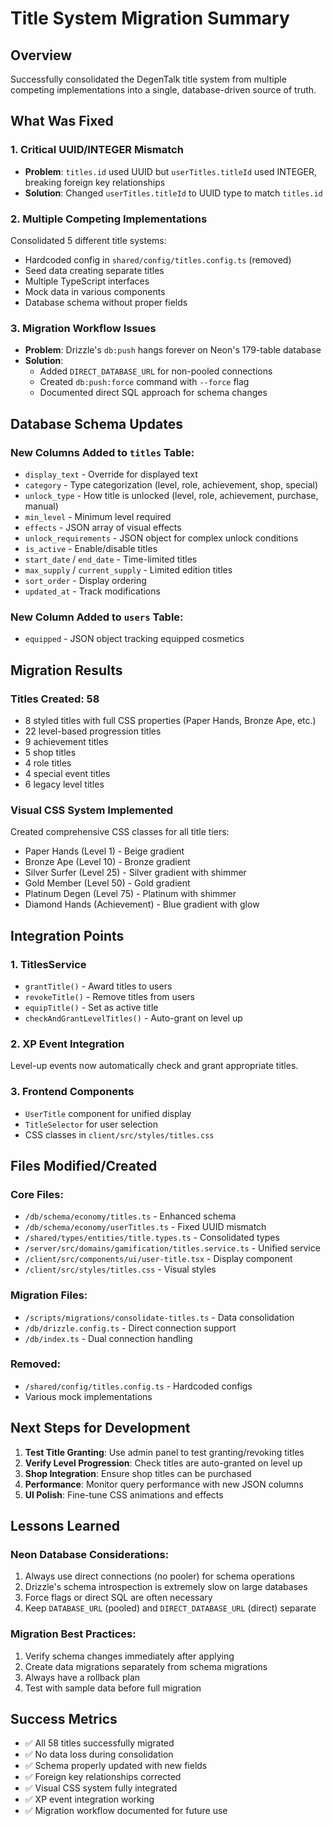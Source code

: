 # Title System Migration Summary

## Overview
Successfully consolidated the DegenTalk title system from multiple competing implementations into a single, database-driven source of truth.

## What Was Fixed

### 1. Critical UUID/INTEGER Mismatch
- **Problem**: `titles.id` used UUID but `userTitles.titleId` used INTEGER, breaking foreign key relationships
- **Solution**: Changed `userTitles.titleId` to UUID type to match `titles.id`

### 2. Multiple Competing Implementations
Consolidated 5 different title systems:
- Hardcoded config in `shared/config/titles.config.ts` (removed)
- Seed data creating separate titles
- Multiple TypeScript interfaces
- Mock data in various components
- Database schema without proper fields

### 3. Migration Workflow Issues
- **Problem**: Drizzle's `db:push` hangs forever on Neon's 179-table database
- **Solution**: 
  - Added `DIRECT_DATABASE_URL` for non-pooled connections
  - Created `db:push:force` command with `--force` flag
  - Documented direct SQL approach for schema changes

## Database Schema Updates

### New Columns Added to `titles` Table:
- `display_text` - Override for displayed text
- `category` - Type categorization (level, role, achievement, shop, special)
- `unlock_type` - How title is unlocked (level, role, achievement, purchase, manual)
- `min_level` - Minimum level required
- `effects` - JSON array of visual effects
- `unlock_requirements` - JSON object for complex unlock conditions
- `is_active` - Enable/disable titles
- `start_date` / `end_date` - Time-limited titles
- `max_supply` / `current_supply` - Limited edition titles
- `sort_order` - Display ordering
- `updated_at` - Track modifications

### New Column Added to `users` Table:
- `equipped` - JSON object tracking equipped cosmetics

## Migration Results

### Titles Created: 58
- 8 styled titles with full CSS properties (Paper Hands, Bronze Ape, etc.)
- 22 level-based progression titles
- 9 achievement titles
- 5 shop titles
- 4 role titles
- 4 special event titles
- 6 legacy level titles

### Visual CSS System Implemented
Created comprehensive CSS classes for all title tiers:
- Paper Hands (Level 1) - Beige gradient
- Bronze Ape (Level 10) - Bronze gradient
- Silver Surfer (Level 25) - Silver gradient with shimmer
- Gold Member (Level 50) - Gold gradient
- Platinum Degen (Level 75) - Platinum with shimmer
- Diamond Hands (Achievement) - Blue gradient with glow

## Integration Points

### 1. TitlesService
- `grantTitle()` - Award titles to users
- `revokeTitle()` - Remove titles from users
- `equipTitle()` - Set as active title
- `checkAndGrantLevelTitles()` - Auto-grant on level up

### 2. XP Event Integration
Level-up events now automatically check and grant appropriate titles.

### 3. Frontend Components
- `UserTitle` component for unified display
- `TitleSelector` for user selection
- CSS classes in `client/src/styles/titles.css`

## Files Modified/Created

### Core Files:
- `/db/schema/economy/titles.ts` - Enhanced schema
- `/db/schema/economy/userTitles.ts` - Fixed UUID mismatch
- `/shared/types/entities/title.types.ts` - Consolidated types
- `/server/src/domains/gamification/titles.service.ts` - Unified service
- `/client/src/components/ui/user-title.tsx` - Display component
- `/client/src/styles/titles.css` - Visual styles

### Migration Files:
- `/scripts/migrations/consolidate-titles.ts` - Data consolidation
- `/db/drizzle.config.ts` - Direct connection support
- `/db/index.ts` - Dual connection handling

### Removed:
- `/shared/config/titles.config.ts` - Hardcoded configs
- Various mock implementations

## Next Steps for Development

1. **Test Title Granting**: Use admin panel to test granting/revoking titles
2. **Verify Level Progression**: Check titles are auto-granted on level up
3. **Shop Integration**: Ensure shop titles can be purchased
4. **Performance**: Monitor query performance with new JSON columns
5. **UI Polish**: Fine-tune CSS animations and effects

## Lessons Learned

### Neon Database Considerations:
1. Always use direct connections (no pooler) for schema operations
2. Drizzle's schema introspection is extremely slow on large databases
3. Force flags or direct SQL are often necessary
4. Keep `DATABASE_URL` (pooled) and `DIRECT_DATABASE_URL` (direct) separate

### Migration Best Practices:
1. Verify schema changes immediately after applying
2. Create data migrations separately from schema migrations
3. Always have a rollback plan
4. Test with sample data before full migration

## Success Metrics
- ✅ All 58 titles successfully migrated
- ✅ No data loss during consolidation
- ✅ Schema properly updated with new fields
- ✅ Foreign key relationships corrected
- ✅ Visual CSS system fully integrated
- ✅ XP event integration working
- ✅ Migration workflow documented for future use